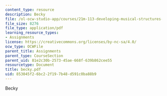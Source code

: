 ```yaml
---
content_type: resource
description: Becky
file: /ol-ocw-studio-app/courses/21m-113-developing-musical-structures-fall-2002/853045f26bc22f197b48d591c0ba88b9_becky.pdf
file_size: 8276
file_type: application/pdf
learning_resource_types:
- Assignments
license: https://creativecommons.org/licenses/by-nc-sa/4.0/
ocw_type: OCWFile
parent_title: Assignments
parent_type: CourseSection
parent_uid: 81e2c30b-2573-45ae-668f-639b862cee55
resourcetype: Document
title: becky.pdf
uid: 853045f2-6bc2-2f19-7b48-d591c0ba88b9
---
```

Becky